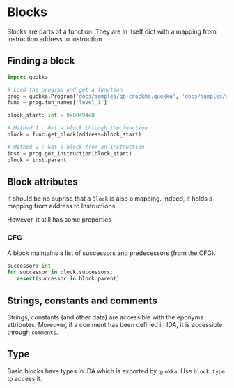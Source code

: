 # Blocks

Blocks are parts of a function.
They are in itself dict with a mapping from instruction address to instruction.

## Finding a block

```python
import quokka

# Load the program and get a function
prog = quokka.Program('docs/samples/qb-crackme.quokka', 'docs/samples/qb-crackme')
func = prog.fun_names['level_1']

block_start: int = 0x80494e8

# Method 1 : Get a block through the function
block = func.get_block(address=block_start)

# Method 2 : Get a block from an instruction
inst = prog.get_instruction(block_start)
block = inst.parent
```

## Block attributes

It should be no suprise that a `Block` is also a mapping. Indeed, it holds a
mapping from address to Instructions.

However, it still has some properties

### CFG
A block maintains a list of successors and predecessors (from the CFG).

```python
successor: int
for successor in block.successors:
   assert(successor in block.parent)
```

## Strings, constants and comments
Strings, constants (and other data) are accessible with the eponyms attributes.
Moreover, if a comment has been defined in IDA, it is accessible through 
`comments`.

## Type

Basic blocks have types in IDA which is exported by `quokka`.
Use `block.type` to access it.